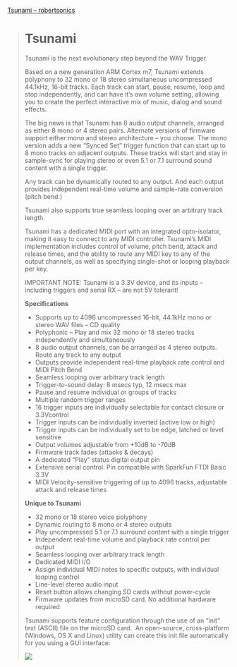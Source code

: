 [Tsunami – robertsonics](https://robertsonics.com/tsunami/)

> # Tsunami
> 
> Tsunami is the next evolutionary step beyond the WAV Trigger.
> 
> Based on a new generation ARM Cortex m7, Tsunami extends polyphony to 32 mono or 18 stereo simultaneous uncompressed 44.1kHz, 16-bit tracks. Each track can start, pause, resume, loop and stop independently, and can have it’s own volume setting, allowing you to create the perfect interactive mix of music, dialog and sound effects.
> 
> The big news is that Tsunami has 8 audio output channels, arranged as either 8 mono or 4 stereo pairs. Alternate versions of firmware support either mono and stereo architecture – you choose. The mono version adds a new “Synced Set” trigger function that can start up to 8 mono tracks on adjacent outputs. These tracks will start and stay in sample-sync for playing stereo or even 5.1 or 7.1 surround sound content with a single trigger.
> 
> Any track can be dynamically routed to any output. And each output provides independent real-time volume and sample-rate conversion (pitch bend.)
> 
> Tsunami also supports true seamless looping over an arbitrary track length.
> 
> Tsunami has a dedicated MIDI port with an integrated opto-isolator, making it easy to connect to any MIDI controller. Tsunami’s MIDI implementation includes control of volume, pitch bend, attack and release times, and the ability to route any MIDI key to any of the output channels, as well as specifying single-shot or looping playback per key.
> 
> IMPORTANT NOTE: Tsunami is a 3.3V device, and its inputs – including triggers and serial RX – are not 5V tolerant!
> 
> **Specifications**
> 
> -   Supports up to 4096 uncompressed 16-bit, 44.1kHz mono or stereo WAV files – CD quality
> -   Polyphonic – Play and mix 32 mono or 18 stereo tracks independently and simultaneously
> -   8 audio output channels, can be arranged as 4 stereo outputs. Route any track to any output
> -   Outputs provide independent real-time playback rate control and MIDI Pitch Bend
> -   Seamless looping over arbitrary track length
> -   Trigger-to-sound delay: 8 msecs typ, 12 msecs max
> -   Pause and resume individual or groups of tracks
> -   Multiple random trigger ranges
> -   16 trigger inputs are individually selectable for contact closure or 3.3Vcontrol
> -   Trigger inputs can be individually inverted (active low or high)
> -   Trigger inputs can be individually set to be edge, latched or level sensitive
> -   Output volumes adjustable from +10dB to -70dB
> -   Firmware track fades (attacks & decays)
> -   A dedicated “Play” status digital output pin
> -   Extensive serial control. Pin compatible with SparkFun FTDI Basic 3.3V
> -   MIDI Velocity-sensitive triggering of up to 4096 tracks, adjustable attack and release times
> 
> **Unique to Tsunami**
> 
> -   32 mono or 18 stereo voice polyphony
> -   Dynamic routing to 8 mono or 4 stereo outputs
> -   Play uncompressed 5.1 or 7.1 surround content with a single trigger
> -   Independent real-time volume and playback rate control per output
> -   Seamless looping over arbitrary track length
> -   Dedicated MIDI I/O
> -   Assign individual MIDI notes to specific outputs, with individual looping control
> -   Line-level stereo audio input
> -   Reset button allows changing SD cards without power-cycle
> -   Firmware updates from microSD card. No additional hardware required
> 
> Tsunami supports feature configuration through the use of an “init” text (ASCII) file on the microSD card.  An open-source, cross-platform (Windows, OS X and Linux) utility can create this init file automatically for you using a GUI interface:
> 
> [![](https://robertsonics.com/wp-content/uploads/2017/01/Configurator.jpg)](https://robertsonics.com/wp-content/uploads/2017/01/Configurator.jpg)
